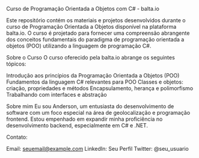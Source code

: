 Curso de Programação Orientada a Objetos com C# - balta.io

Este repositório contém os materiais e projetos desenvolvidos durante o curso de Programação Orientada a Objetos disponível na plataforma balta.io. O curso é projetado para fornecer uma compreensão abrangente dos conceitos fundamentais do paradigma de programação orientada a objetos (POO) utilizando a linguagem de programação C#.

Sobre o Curso
O curso oferecido pela balta.io abrange os seguintes tópicos:

Introdução aos princípios da Programação Orientada a Objetos (POO)
Fundamentos da linguagem C# relevantes para POO
Classes e objetos: criação, propriedades e métodos
Encapsulamento, herança e polimorfismo
Trabalhando com interfaces e abstração

Sobre mim
Eu sou Anderson, um entusiasta do desenvolvimento de software com um foco especial na área de geolocalização e programação frontend. Estou empenhado em expandir minha proficiência no desenvolvimento backend, especialmente em C# e .NET. 

Contato:

Email: seuemail@example.com
LinkedIn: Seu Perfil
Twitter: @seu_usuario
